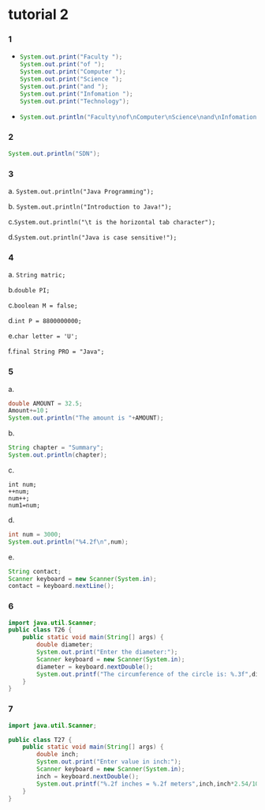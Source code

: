 # tutorial 2

### 1

* ```java
  System.out.print("Faculty ");
  System.out.print("of ");
  System.out.print("Computer ");
  System.out.print("Science ");
  System.out.print("and ");
  System.out.print("Infomation ");
  System.out.print("Technology");
  ```
* ```java
  System.out.println("Faculty\nof\nComputer\nScience\nand\nInfomation\nTechnology"
  ```

### 2

```java
System.out.println("SDN");
```

### 3

a. `System.out.println("Java Programming");`

b. `System.out.println("Introduction to Java!");`

c.`System.out.println("\t is the horizontal tab character");`

d.`System.out.println("Java is case sensitive!");`

### 4

a. `String matric;`

b.`double PI;`

c.`boolean M = false;`

d.`int P = 8800000000;`

e.`char letter = 'U';`

f.`final String PRO = "Java";`

### 5

a.

```java
double AMOUNT = 32.5;
Amount+=10；
System.out.println("The amount is "+AMOUNT);
```

b.

```java
String chapter = "Summary";
System.out.println(chapter);
```

c.

```
int num;
++num;
num++;
num1=num;
```

d.

```java
int num = 3000;
System.out.println("%4.2f\n",num);
```

e.

```java
String contact;
Scanner keyboard = new Scanner(System.in);
contact = keyboard.nextLine();
```

### 6

```java
import java.util.Scanner;
public class T26 {
    public static void main(String[] args) {
        double diameter;
        System.out.print("Enter the diameter:");
        Scanner keyboard = new Scanner(System.in);
        diameter = keyboard.nextDouble();
        System.out.printf("The circumference of the circle is: %.3f",diameter*2*Math.PI);
    }
}
```

### 7

```java
import java.util.Scanner;

public class T27 {
    public static void main(String[] args) {
        double inch;
        System.out.print("Enter value in inch:");
        Scanner keyboard = new Scanner(System.in);
        inch = keyboard.nextDouble();
        System.out.printf("%.2f inches = %.2f meters",inch,inch*2.54/100);
    }
}
```
